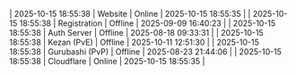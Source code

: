 | 2025-10-15 18:55:38 | Website | Online | 2025-10-15 18:55:35 |
| 2025-10-15 18:55:38 | Registration | Offline | 2025-09-09 16:40:23 |
| 2025-10-15 18:55:38 | Auth Server | Offline | 2025-08-18 09:33:31 |
| 2025-10-15 18:55:38 | Kezan (PvE) | Offline | 2025-10-11 12:51:30 |
| 2025-10-15 18:55:38 | Gurubashi (PvP) | Offline | 2025-08-23 21:44:06 |
| 2025-10-15 18:55:38 | Cloudflare | Online | 2025-10-15 18:55:35 |

